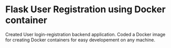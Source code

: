 # Flask User Registration using Docker container
Created User login-registration backend application.
Coded a Docker image for creating Docker containers for easy developement on any machine.
